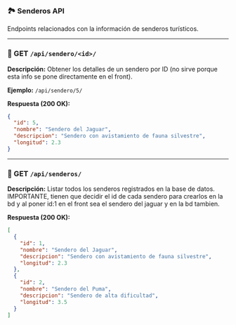 ### 🏞️ Senderos API

Endpoints relacionados con la información de senderos turísticos.

---

### 🔸 GET `/api/sendero/<id>/`

**Descripción:** Obtener los detalles de un sendero por ID (no sirve porque esta info se pone directamente en el front).

**Ejemplo:** `/api/sendero/5/`

**Respuesta (200 OK):**
```json
{
  "id": 5,
  "nombre": "Sendero del Jaguar",
  "descripcion": "Sendero con avistamiento de fauna silvestre",
  "longitud": 2.3
}
```

---

### 🔸 GET `/api/senderos/`

**Descripción:** Listar todos los senderos registrados en la base de datos. IMPORTANTE, tienen que decidir el id de cada sendero para crearlos en la bd y al poner id:1 en el front sea el sendero del jaguar y en la bd tambien.

**Respuesta (200 OK):**
```json
[
  {
    "id": 1,
    "nombre": "Sendero del Jaguar",
    "descripcion": "Sendero con avistamiento de fauna silvestre",
    "longitud": 2.3
  },
  {
    "id": 2,
    "nombre": "Sendero del Puma",
    "descripcion": "Sendero de alta dificultad",
    "longitud": 3.5
  }
]
```